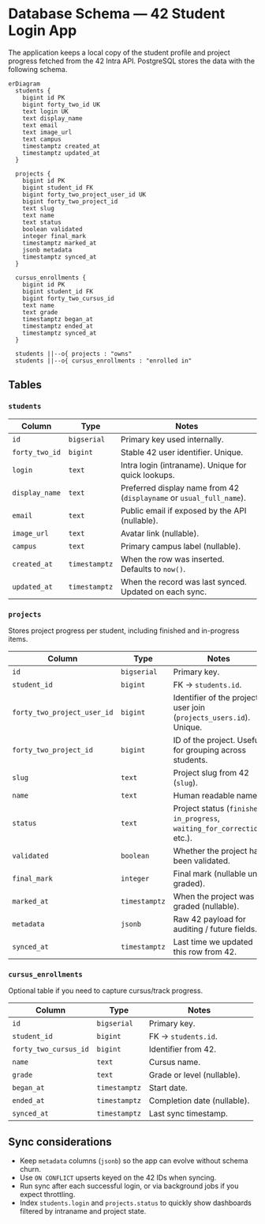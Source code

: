 # Database Schema — 42 Student Login App

The application keeps a local copy of the student profile and project progress fetched from the 42 Intra API. PostgreSQL stores the data with the following schema.

```mermaid
erDiagram
  students {
    bigint id PK
    bigint forty_two_id UK
    text login UK
    text display_name
    text email
    text image_url
    text campus
    timestamptz created_at
    timestamptz updated_at
  }

  projects {
    bigint id PK
    bigint student_id FK
    bigint forty_two_project_user_id UK
    bigint forty_two_project_id
    text slug
    text name
    text status
    boolean validated
    integer final_mark
    timestamptz marked_at
    jsonb metadata
    timestamptz synced_at
  }

  cursus_enrollments {
    bigint id PK
    bigint student_id FK
    bigint forty_two_cursus_id
    text name
    text grade
    timestamptz began_at
    timestamptz ended_at
    timestamptz synced_at
  }

  students ||--o{ projects : "owns"
  students ||--o{ cursus_enrollments : "enrolled in"
```

## Tables

### `students`

| Column | Type | Notes |
| ------ | ---- | ----- |
| `id` | `bigserial` | Primary key used internally. |
| `forty_two_id` | `bigint` | Stable 42 user identifier. Unique. |
| `login` | `text` | Intra login (intraname). Unique for quick lookups. |
| `display_name` | `text` | Preferred display name from 42 (`displayname` or `usual_full_name`). |
| `email` | `text` | Public email if exposed by the API (nullable). |
| `image_url` | `text` | Avatar link (nullable). |
| `campus` | `text` | Primary campus label (nullable). |
| `created_at` | `timestamptz` | When the row was inserted. Defaults to `now()`. |
| `updated_at` | `timestamptz` | When the record was last synced. Updated on each sync. |

### `projects`

Stores project progress per student, including finished and in-progress items.

| Column | Type | Notes |
| ------ | ---- | ----- |
| `id` | `bigserial` | Primary key. |
| `student_id` | `bigint` | FK → `students.id`. |
| `forty_two_project_user_id` | `bigint` | Identifier of the project-user join (`projects_users.id`). Unique. |
| `forty_two_project_id` | `bigint` | ID of the project. Useful for grouping across students. |
| `slug` | `text` | Project slug from 42 (`slug`). |
| `name` | `text` | Human readable name. |
| `status` | `text` | Project status (`finished`, `in_progress`, `waiting_for_correction`, etc.). |
| `validated` | `boolean` | Whether the project has been validated. |
| `final_mark` | `integer` | Final mark (nullable until graded). |
| `marked_at` | `timestamptz` | When the project was graded (nullable). |
| `metadata` | `jsonb` | Raw 42 payload for auditing / future fields. |
| `synced_at` | `timestamptz` | Last time we updated this row from 42. |

### `cursus_enrollments`

Optional table if you need to capture cursus/track progress.

| Column | Type | Notes |
| ------ | ---- | ----- |
| `id` | `bigserial` | Primary key. |
| `student_id` | `bigint` | FK → `students.id`. |
| `forty_two_cursus_id` | `bigint` | Identifier from 42. |
| `name` | `text` | Cursus name. |
| `grade` | `text` | Grade or level (nullable). |
| `began_at` | `timestamptz` | Start date. |
| `ended_at` | `timestamptz` | Completion date (nullable). |
| `synced_at` | `timestamptz` | Last sync timestamp. |

## Sync considerations

- Keep `metadata` columns (`jsonb`) so the app can evolve without schema churn.
- Use `ON CONFLICT` upserts keyed on the 42 IDs when syncing.
- Run sync after each successful login, or via background jobs if you expect throttling.
- Index `students.login` and `projects.status` to quickly show dashboards filtered by intraname and project state.

